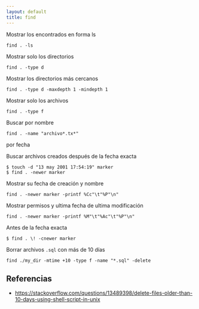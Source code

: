 ```yaml
---
layout: default
title: find
---
```


Mostrar los encontrados en forma ls

    find . -ls

Mostrar solo los directorios

    find . -type d

Mostrar los directorios más cercanos

    find . -type d -maxdepth 1 -mindepth 1

Mostrar solo los archivos

    find . -type f

Buscar por nombre

    find . -name "archivo*.tx*"

por fecha

Buscar archivos creados después de la  fecha exacta

	$ touch -d "13 may 2001 17:54:19" marker
	$ find . -newer marker

Mostrar su fecha de creación y nombre

    find . -newer marker -printf %Cc"\t"%P"\n"

Mostrar permisos y ultima fecha de ultima modificación

    find . -newer marker -printf %M"\t"%Ac"\t"%P"\n"

Antes de la fecha exacta

    $ find . \! -cnewer marker

Borrar archivos `.sql` con más de 10 días

    find ./my_dir -mtime +10 -type f -name "*.sql" -delete

## Referencias

* https://stackoverflow.com/questions/13489398/delete-files-older-than-10-days-using-shell-script-in-unix
